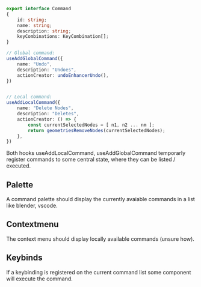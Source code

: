 
```ts
export interface Command
{
    id: string;
    name: string;
    description: string;
    keyCombinations: KeyCombination[];
}

// Global command:
useAddGlobalCommand({
    name: "Undo",
    description: "Undoes",
    actionCreator: undoEnhancerUndo(),
})


// Local command:
useAddLocalCommand({
    name: "Delete Nodes",
    description: "Deletes",
    actionCreator: () => {
        const currentSelectedNodes = [ n1, n2 ... nm ];
        return geometriesRemoveNodes(currentSelectedNodes);
    },
})

```

Both hooks useAddLocalCommand, useAddGlobalCommand
temporarly register commands to some central state, where
they can be listed / executed.

## Palette
A command palette should display the currently avaiable commands in a list like blender, vscode.

## Contextmenu
The context menu should display locally available commands (unsure how).

## Keybinds
If a keybinding is registered on the current command list
some <Keybindings> component will execute the command.